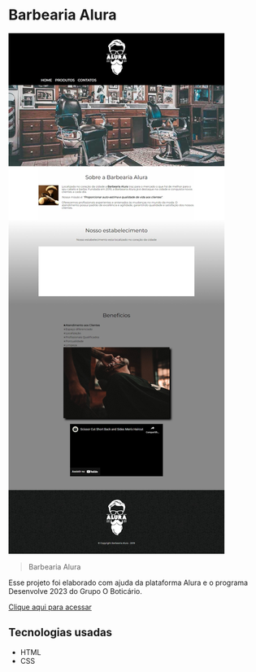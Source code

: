 # Barbearia Alura

![preview](./img/Site-Barbearia-Alura.jpeg)

> Barbearia Alura

Esse projeto foi elaborado com ajuda da plataforma  Alura e o programa Desenvolve 2023 do Grupo O Boticário.

[Clique aqui para acessar](https://natttsilv.github.io/barbearia-alura/)


## Tecnologias usadas

- HTML
- CSS